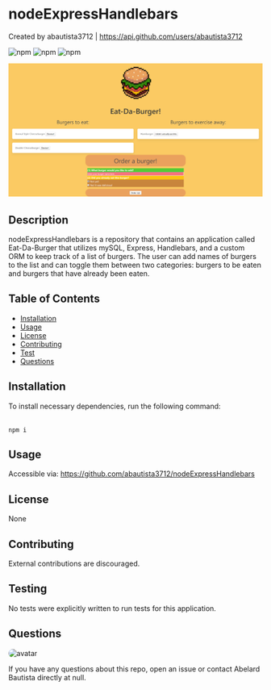 # nodeExpressHandlebars

Created by abautista3712 | https://api.github.com/users/abautista3712

![npm](https://img.shields.io/npm/v/fs) ![npm](https://img.shields.io/npm/v/inquirer) ![npm](https://img.shields.io/npm/v/axios)

![Eat-Da-Burger](./public/assets/images/nodeExpressHandlebarsScreenshot.PNG?raw=true "Eat-Da-Burger")

## Description

nodeExpressHandlebars is a repository that contains an application called Eat-Da-Burger that utilizes mySQL, Express, Handlebars, and a custom ORM to keep track of a list of burgers. The user can add names of burgers to the list and can toggle them between two categories: burgers to be eaten and burgers that have already been eaten.

## Table of Contents

- [Installation](#installation)
- [Usage](#usage)
- [License](#license)
- [Contributing](#contributing)
- [Test](#tests)
- [Questions](#questions)

## Installation

To install necessary dependencies, run the following command:

```

npm i

```

## Usage

Accessible via: https://github.com/abautista3712/nodeExpressHandlebars

## License

None

## Contributing

External contributions are discouraged.

## Testing

No tests were explicitly written to run tests for this application.

## Questions

<img src="https://avatars1.githubusercontent.com/u/58578177?v=4" alt="avatar" style="border-radius: 16px" width="30" />
    
If you have any questions about this repo, open an issue or contact Abelard Bautista directly at null.
